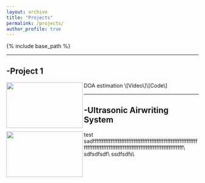```yaml
---
layout: archive
title: "Projects"
permalink: /projects/
author_profile: true
---
```


{% include base_path %}

---
-Project 1
---
<img align="left" width="200" height="120" src="/images/500x300.png">
DOA estimation \[Video\]\[Code\]



---
-Ultrasonic Airwriting System
---
<img align="left" width="200" height="120" src="/images/500x300.png">
test sadfffffffffffffffffffffffffffffffffffffffffffffffffffffffffffffffffffffffffffffffffffffffffffffffffffffffffffffffffff\
sdfsdfsdf\
ssdfsdfs\



